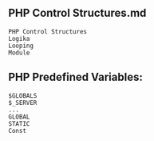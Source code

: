## PHP Control Structures.md
```
PHP Control Structures
Logika
Looping
Module
```

## PHP Predefined Variables:
````
$GLOBALS
$_SERVER
...
GLOBAL
STATIC
Const
````
